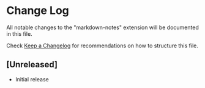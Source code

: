 # Change Log
All notable changes to the "markdown-notes" extension will be documented in this file.

Check [Keep a Changelog](http://keepachangelog.com/) for recommendations on how to structure this file.

## [Unreleased]
- Initial release